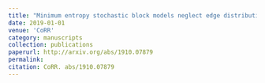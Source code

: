 ```yaml
---
title: "Minimum entropy stochastic block models neglect edge distribution heterogeneity"
date: 2019-01-01
venue: 'CoRR'
category: manuscripts
collection: publications
paperurl: http://arxiv.org/abs/1910.07879
permalink: 
citation: CoRR. abs/1910.07879
---
```

